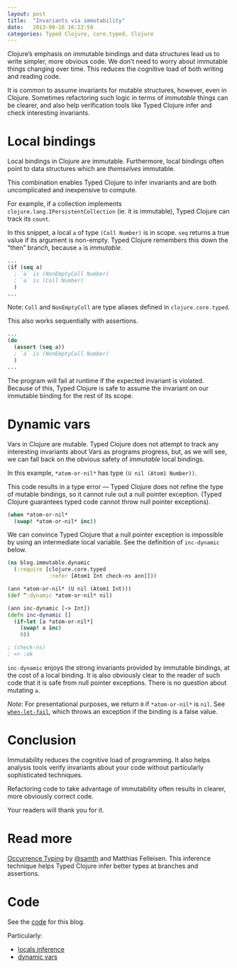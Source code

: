 ```yaml
---
layout: post
title:  "Invariants via immutability"
date:   2013-08-16 16:22:50
categories: Typed Clojure, core.typed, Clojure
---
```


Clojure&rsquo;s emphasis on immutable bindings and data structures lead
us to write simpler, more obvious code. 
We don&rsquo;t need to worry about immutable things changing over time.
This reduces the cognitive load of both writing and reading code.

It is common to assume invariants for mutable structures, however,
even in Clojure.
Sometimes refactoring such logic in terms of _immutable_ things can be
clearer, and also help verification tools like Typed Clojure infer and check interesting invariants.

# Local bindings

Local bindings in Clojure are immutable. Furthermore, local bindings often point to
data structures which are _themselves_ immutable.

This combination enables Typed Clojure to infer invariants and are 
both uncomplicated and inexpensive to compute.

For example, if a collection implements `clojure.lang.IPersistentCollection`
(ie. it is immutable), Typed Clojure can track its `count`.

In this snippet, a local `a` of type `(Coll Number)` is in scope.
`seq` returns a true value if its argument is non-empty. Typed Clojure
remembers this down the &ldquo;then&rdquo; branch, because `a` is _immutable_.

```clojure
...
(if (seq a)
  ; `a` is (NonEmptyColl Number)
  ; `a` is (Coll Number)
  )
...
```

Note: `Coll` and `NonEmptyColl` are type aliases defined in `clojure.core.typed`.

This also works sequentially with assertions.

```clojure
...
(do
  (assert (seq a))
  ; `a` is (NonEmptyColl Number)
  )
...
```

The program will fail at runtime if the expected invariant is violated. 
Because of this, Typed Clojure is safe to assume the invariant on our immutable
binding for the rest of its scope.

# Dynamic vars

Vars in Clojure are mutable. Typed Clojure does not attempt to track any interesting
invariants about Vars as programs progress, but, as we will see, we can fall back on 
the obvious safety of _immutable_ local bindings.

In this example, `*atom-or-nil*` has type `(U nil (Atom1 Number))`.

This code results in a type error &mdash; Typed Clojure does not refine the type of mutable
bindings, so it cannot rule out a null pointer exception. (Typed Clojure guarantees typed
code cannot throw null pointer exceptions).

```clojure
(when *atom-or-nil*
  (swap! *atom-or-nil* inc))
```

We can convince Typed Clojure that a null pointer exception is impossible by
using an intermediate local variable. See the definition of `inc-dynamic` below.

```clojure
(ns blog.immutable.dynamic
  (:require [clojure.core.typed 
             :refer [Atom1 Int check-ns ann]]))

(ann *atom-or-nil* (U nil (Atom1 Int)))
(def ^:dynamic *atom-or-nil* nil)

(ann inc-dynamic [-> Int])
(defn inc-dynamic []
  (if-let [a *atom-or-nil*]
    (swap! a inc)
    0))

; (check-ns)
; => :ok
```

`inc-dynamic` enjoys the strong invariants provided by immutable bindings, at the cost of
a local binding. It is also obviously clear to the reader of such code that it is safe
from null pointer exceptions. There is no question about mutating `a`.

_Note_: For presentational purposes, we return `0` if `*atom-or-nil*` is `nil`.
See [`when-let-fail`](https://clojure.github.io/core.typed/#clojure.core.typed/when-let-fail), which throws an exception if the binding is a false value.

# Conclusion

Immutability reduces the cognitive load of programming. It also helps analysis tools
verify invariants about your code without particularly sophisticated techniques.

Refactoring code to take advantage of immutability
often results in clearer, more obviously correct code.

Your readers will thank you for it.

# Read more

[Occurrence Typing](https://www.ccs.neu.edu/racket/pubs/icfp10-thf.pdf) by [@samth](https://twitter.com/samth) and Matthias Felleisen.
This inference technique helps Typed Clojure infer better types at branches and assertions.

# Code

See the [code](https://github.com/frenchy64/frenchy64.github.io/tree/master/code/blog) for this blog.

Particularly:

- [locals inference](https://github.com/frenchy64/frenchy64.github.io/blob/master/code/blog/src/blog/immutable/local.clj)
- [dynamic vars](https://github.com/frenchy64/frenchy64.github.io/blob/master/code/blog/src/blog/immutable/dynamic.clj)
